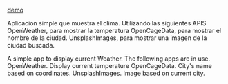 [demo](https://vitpab1.github.io/Pronostico-del-clima/)

Aplicacion simple que muestra el clima. Utilizando las siguientes APIS
OpenWeather, para mostrar la temperatura
OpenCageData, para mostrar el nombre de la ciudad. 
UnsplashImages, para mostrar una imagen de la ciudad buscada. 

A simple app to display current Weather. The following apps are in use. 
OpenWeather. Display current temperature
OpenCageData. City's name based on coordinates. 
UnsplashImages. Image based on current city. 
